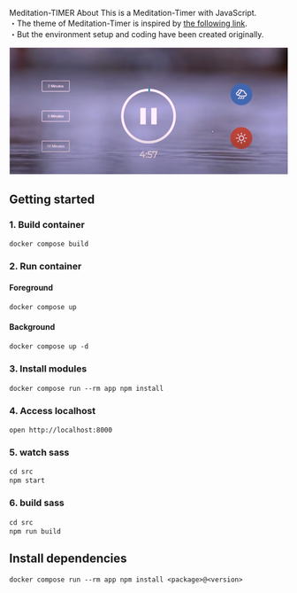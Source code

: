Meditation-TIMER
About
This is a Meditation-Timer with JavaScript.  
・The theme of Meditation-Timer is inspired by [the following link](https://github.com/developedbyed/meditation-timer).  
・But the environment setup and coding have been created originally.  

![meditation-timer](./src/assets/images/app.png)

## Getting started

### 1. Build container

```
docker compose build
```

### 2. Run container

#### Foreground

```
docker compose up
```

#### Background

```
docker compose up -d
```

### 3. Install modules

```
docker compose run --rm app npm install
```

### 4. Access localhost

```
open http://localhost:8000
```

### 5. watch sass
```
cd src
npm start
```
### 6. build sass
```
cd src
npm run build
```

## Install dependencies

```
docker compose run --rm app npm install <package>@<version>
```
